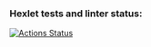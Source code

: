 ### Hexlet tests and linter status:
[![Actions Status](https://github.com/Rema04/frontend-project-lvl1/workflows/hexlet-check/badge.svg)](https://github.com/Rema04/frontend-project-lvl1/actions)